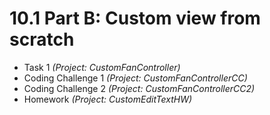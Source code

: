 # 10.1 Part B: Custom view from scratch

* Task 1 *(Project: CustomFanController)*
* Coding Challenge 1 *(Project: CustomFanControllerCC)*
* Coding Challenge 2 *(Project: CustomFanControllerCC2)*
* Homework *(Project: CustomEditTextHW)*

